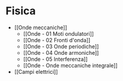 # Fisica
- [[Onde meccaniche]]
	- [[Onde - 01 Moti ondulatori]]
	- [[Onde - 02 Fronti d'onda]]
	- [[Onde - 03  Onde periodiche]]
	- [[Onde - 04 Onde armoniche]]
	- [[Onde - 05 Interferenza]]
	- [[Onde - Onde meccaniche integrale]]
- [[Campi elettrici]]